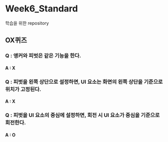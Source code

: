 # Week6_Standard
 학습을 위한 repository

## OX퀴즈

### Q : 앵커와 피벗은 같은 기능을 한다.
#### A : X

### Q : 피벗을 왼쪽 상단으로 설정하면, UI 요소는 화면의 왼쪽 상단을 기준으로 위치가 고정된다.
#### A : X

### Q : 피벗을 UI 요소의 중심에 설정하면, 회전 시 UI 요소가 중심을 기준으로 회전한다.
#### A : O
